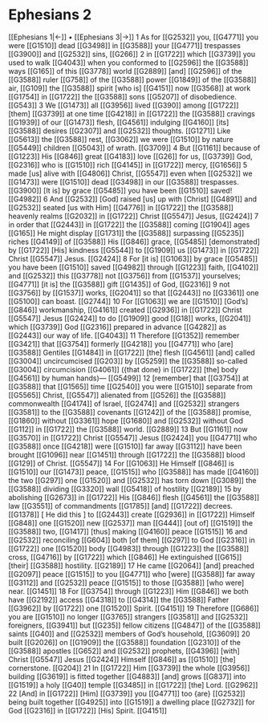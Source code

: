 # Ephesians 2
[[Ephesians 1|←]] • [[Ephesians 3|→]]
1 As for [[G2532]] you, [[G4771]] you were [[G1510]] dead [[G3498]] in [[G3588]] your [[G4771]] trespasses [[G3900]] and [[G2532]] sins, [[G266]] 
2 in [[G1722]] which [[G3739]] you used to walk [[G4043]] when you conformed to [[G2596]] the [[G3588]] ways [[G165]] of this [[G3778]] world [[G2889]] [and] [[G2596]] of the [[G3588]] ruler [[G758]] of the [[G3588]] power [[G1849]] of the [[G3588]] air, [[G109]] the [[G3588]] spirit [who is] [[G4151]] now [[G3568]] at work [[G1754]] in [[G1722]] the [[G3588]] sons [[G5207]] of disobedience. [[G543]] 
3 We [[G1473]] all [[G3956]] lived [[G390]] among [[G1722]] [them] [[G3739]] at one time [[G4218]] in [[G1722]] the [[G3588]] cravings [[G1939]] of our [[G1473]] flesh, [[G4561]] indulging [[G4160]] [its] [[G3588]] desires [[G2307]] and [[G2532]] thoughts. [[G1271]] Like [[G5613]] the [[G3588]] rest, [[G3062]] we were [[G1510]] by nature [[G5449]] children [[G5043]] of wrath. [[G3709]] 
4 But [[G1161]] because of [[G1223]] His [[G846]] great [[G4183]] love [[G26]] for us, [[G3739]] God, [[G2316]] who is [[G1510]] rich [[G4145]] in [[G1722]] mercy, [[G1656]] 
5 made [us] alive with [[G4806]] Christ, [[G5547]] even when [[G2532]] we [[G1473]] were [[G1510]] dead [[G3498]] in our [[G3588]] trespasses. [[G3900]] [It is] by grace [[G5485]] you have been [[G1510]] saved! [[G4982]] 
6 And [[G2532]] [God] raised [us] up with [Christ] [[G4891]] and [[G2532]] seated [us with Him] [[G4776]] in [[G1722]] the [[G3588]] heavenly realms [[G2032]] in [[G1722]] Christ [[G5547]] Jesus, [[G2424]] 
7 in order that [[G2443]] in [[G1722]] the [[G3588]] coming [[G1904]] ages [[G165]] He might display [[G1731]] the [[G3588]] surpassing [[G5235]] riches [[G4149]] of [[G3588]] His [[G846]] grace, [[G5485]] [demonstrated] by [[G1722]] [His] kindness [[G5544]] to [[G1909]] us [[G1473]] in [[G1722]] Christ [[G5547]] Jesus. [[G2424]] 
8 For [it is] [[G1063]] by grace [[G5485]] you have been [[G1510]] saved [[G4982]] through [[G1223]] faith, [[G4102]] and [[G2532]] this [[G3778]] not [[G3756]] from [[G1537]] yourselves; [[G4771]] [it is] the [[G3588]] gift [[G1435]] of God, [[G2316]] 
9 not [[G3756]] by [[G1537]] works, [[G2041]] so that [[G2443]] no [[G3361]] one [[G5100]] can boast. [[G2744]] 
10 For [[G1063]] we are [[G1510]] [God’s] [[G846]] workmanship, [[G4161]] created [[G2936]] in [[G1722]] Christ [[G5547]] Jesus [[G2424]] to do [[G1909]] good [[G18]] works, [[G2041]] which [[G3739]] God [[G2316]] prepared in advance [[G4282]] as [[G2443]] our way of life. [[G4043]] 
11 Therefore [[G1352]] remember [[G3421]] that [[G3754]] formerly [[G4218]] you [[G4771]] who [are] [[G3588]] Gentiles [[G1484]] in [[G1722]] [the] flesh [[G4561]] [and] called [[G3004]] uncircumcised [[G203]] by [[G5259]] the [[G3588]] so-called [[G3004]] circumcision [[G4061]] ({that done} in [[G1722]] [the] body [[G4561]] by human hands)— [[G5499]] 
12 [remember] that [[G3754]] at [[G3588]] that [[G1565]] time [[G2540]] you were [[G1510]] separate from [[G5565]] Christ, [[G5547]] alienated from [[G526]] the [[G3588]] commonwealth [[G4174]] of Israel, [[G2474]] and [[G2532]] strangers [[G3581]] to the [[G3588]] covenants [[G1242]] of the [[G3588]] promise, [[G1860]] without [[G3361]] hope [[G1680]] and [[G2532]] without God [[G112]] in [[G1722]] the [[G3588]] world. [[G2889]] 
13 But [[G1161]] now [[G3570]] in [[G1722]] Christ [[G5547]] Jesus [[G2424]] you [[G4771]] who [[G3588]] once [[G4218]] were [[G1510]] far away [[G3112]] have been brought [[G1096]] near [[G1451]] through [[G1722]] the [[G3588]] blood [[G129]] of Christ. [[G5547]] 
14 For [[G1063]] He Himself [[G846]] is [[G1510]] our [[G1473]] peace, [[G1515]] who [[G3588]] has made [[G4160]] the two [[G297]] one [[G1520]] and [[G2532]] has torn down [[G3089]] the [[G3588]] dividing [[G3320]] wall [[G5418]] of hostility [[G2189]] 
15 by abolishing [[G2673]] in [[G1722]] His [[G846]] flesh [[G4561]] the [[G3588]] law [[G3551]] of commandments [[G1785]] [and] [[G1722]] decrees. [[G1378]] [ He did this ] to [[G2443]] create [[G2936]] in [[G1722]] Himself [[G848]] one [[G1520]] new [[G2537]] man [[G444]] [out of] [[G1519]] the [[G3588]] two, [[G1417]] [thus] making [[G4160]] peace [[G1515]] 
16 and [[G2532]] reconciling [[G604]] both [of them] [[G297]] to God [[G2316]] in [[G1722]] one [[G1520]] body [[G4983]] through [[G1223]] the [[G3588]] cross, [[G4716]] by [[G1722]] which [[G846]] He extinguished [[G615]] [their] [[G3588]] hostility. [[G2189]] 
17 He came [[G2064]] [and] preached [[G2097]] peace [[G1515]] to you [[G4771]] who [were] [[G3588]] far away [[G3112]] and [[G2532]] peace [[G1515]] to those [[G3588]] [who were] near. [[G1451]] 
18 For [[G3754]] through [[G1223]] Him [[G846]] we both have [[G2192]] access [[G4318]] to [[G4314]] the [[G3588]] Father [[G3962]] by [[G1722]] one [[G1520]] Spirit. [[G4151]] 
19 Therefore [[G686]] you are [[G1510]] no longer [[G3765]] strangers [[G3581]] and [[G2532]] foreigners, [[G3941]] but [[G235]] fellow citizens [[G4847]] of the [[G3588]] saints [[G40]] and [[G2532]] members of God’s household, [[G3609]] 
20 built [[G2026]] on [[G1909]] the [[G3588]] foundation [[G2310]] of the [[G3588]] apostles [[G652]] and [[G2532]] prophets, [[G4396]] [with] Christ [[G5547]] Jesus [[G2424]] Himself [[G846]] as [[G1510]] [the] cornerstone. [[G204]] 
21 In [[G1722]] Him [[G3739]] the whole [[G3956]] building [[G3619]] is fitted together [[G4883]] [and] grows [[G837]] into [[G1519]] a holy [[G40]] temple [[G3485]] in [[G1722]] [the] Lord. [[G2962]] 
22 [And] in [[G1722]] [Him] [[G3739]] you [[G4771]] too {are} [[G2532]] being built together [[G4925]] into [[G1519]] a dwelling place [[G2732]] for God [[G2316]] in [[G1722]] [His] Spirit. [[G4151]] 

